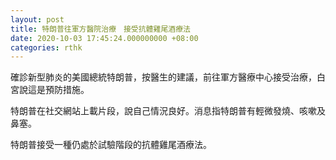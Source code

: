 ```yaml
---
layout: post
title: 特朗普往軍方醫院治療　接受抗體雞尾酒療法
date: 2020-10-03 17:45:24.000000000 +08:00
categories: rthk
---
```


確診新型肺炎的美國總統特朗普，按醫生的建議，前往軍方醫療中心接受治療，白宮說這是預防措施。

特朗普在社交網站上載片段，說自己情況良好。消息指特朗普有輕微發燒、咳嗽及鼻塞。

特朗普接受一種仍處於試驗階段的抗體雞尾酒療法。

